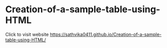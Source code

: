 # Creation-of-a-sample-table-using-HTML


Click to visit website https://sathvika0411.github.io/Creation-of-a-sample-table-using-HTML/
